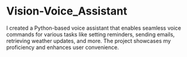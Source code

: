 # Vision-Voice_Assistant
I created a Python-based voice assistant that enables seamless voice commands for various tasks like setting reminders, sending emails, retrieving weather updates, and more. The project showcases my proficiency and enhances user convenience.
